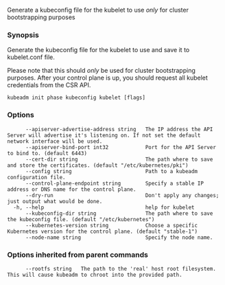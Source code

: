 
Generate a kubeconfig file for the kubelet to use *only* for cluster bootstrapping purposes

### Synopsis

Generate the kubeconfig file for the kubelet to use and save it to kubelet.conf file.

Please note that this should *only* be used for cluster bootstrapping purposes. After your control plane is up, you should request all kubelet credentials from the CSR API.

```
kubeadm init phase kubeconfig kubelet [flags]
```

### Options

```
      --apiserver-advertise-address string   The IP address the API Server will advertise it's listening on. If not set the default network interface will be used.
      --apiserver-bind-port int32            Port for the API Server to bind to. (default 6443)
      --cert-dir string                      The path where to save and store the certificates. (default "/etc/kubernetes/pki")
      --config string                        Path to a kubeadm configuration file.
      --control-plane-endpoint string        Specify a stable IP address or DNS name for the control plane.
      --dry-run                              Don't apply any changes; just output what would be done.
  -h, --help                                 help for kubelet
      --kubeconfig-dir string                The path where to save the kubeconfig file. (default "/etc/kubernetes")
      --kubernetes-version string            Choose a specific Kubernetes version for the control plane. (default "stable-1")
      --node-name string                     Specify the node name.
```

### Options inherited from parent commands

```
      --rootfs string   The path to the 'real' host root filesystem. This will cause kubeadm to chroot into the provided path.
```

